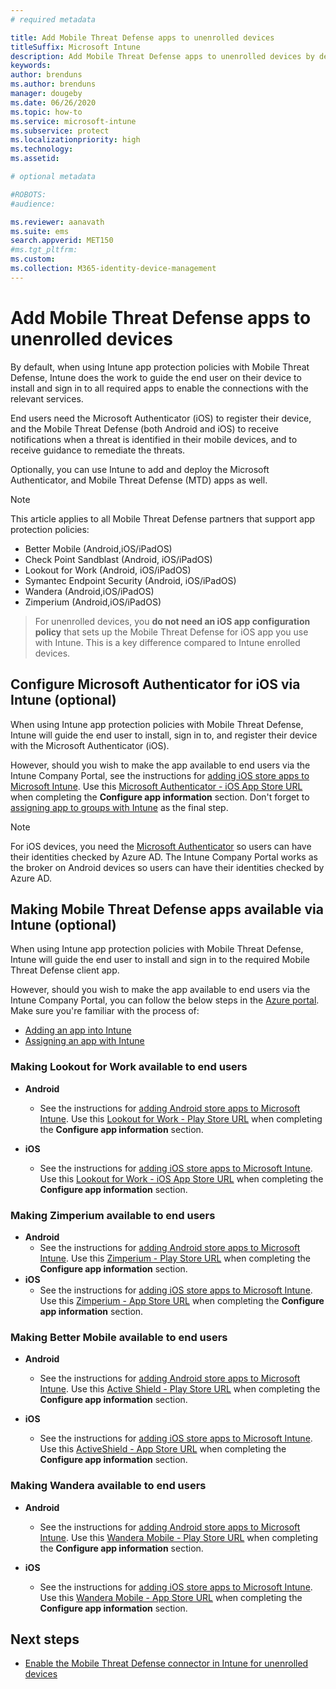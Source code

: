 ```yaml
---
# required metadata

title: Add Mobile Threat Defense apps to unenrolled devices
titleSuffix: Microsoft Intune
description: Add Mobile Threat Defense apps to unenrolled devices by device users.
keywords:
author: brenduns
ms.author: brenduns
manager: dougeby
ms.date: 06/26/2020
ms.topic: how-to
ms.service: microsoft-intune
ms.subservice: protect
ms.localizationpriority: high
ms.technology:
ms.assetid: 

# optional metadata

#ROBOTS:
#audience:

ms.reviewer: aanavath
ms.suite: ems
search.appverid: MET150
#ms.tgt_pltfrm:
ms.custom: 
ms.collection: M365-identity-device-management
---
```


# Add Mobile Threat Defense apps to unenrolled devices

By default, when using Intune app protection policies with Mobile Threat Defense, Intune does the work to guide the end user on their device to install and sign in to all required apps to enable the connections with the relevant services.

End users need the Microsoft Authenticator (iOS) to register their device, and the Mobile Threat Defense (both Android and iOS) to receive notifications when a threat is identified in their mobile devices, and to receive guidance to remediate the threats.

Optionally, you can use Intune to add and deploy the Microsoft Authenticator, and Mobile Threat Defense (MTD) apps as well.

> [!NOTE]
> This article applies to all Mobile Threat Defense partners that support app protection policies:
>
> - Better Mobile (Android,iOS/iPadOS)
> - Check Point Sandblast (Android, iOS/iPadOS)
> - Lookout for Work (Android, iOS/iPadOS)
> - Symantec Endpoint Security (Android, iOS/iPadOS)
> - Wandera (Android,iOS/iPadOS)
> - Zimperium (Android,iOS/iPadOS)

> For unenrolled devices, you **do not need an iOS app configuration policy** that sets up the Mobile Threat Defense for iOS app you use with Intune. This is a key difference compared to Intune enrolled devices.

## Configure Microsoft Authenticator for iOS via Intune (optional)

When using Intune app protection policies with Mobile Threat Defense, Intune will guide the end user to install, sign in to, and register their device with the Microsoft Authenticator (iOS).

However, should you wish to make the app available to end users via the Intune Company Portal, see the instructions for [adding iOS store apps to Microsoft Intune](../apps/store-apps-ios.md). Use this [Microsoft Authenticator - iOS App Store URL](https://itunes.apple.com/us/app/microsoft-authenticator/id983156458?mt=8) when completing the **Configure app information** section. Don't forget to [assigning app to groups with Intune](../apps/apps-deploy.md) as the final step.

> [!NOTE]
> For iOS devices, you need the [Microsoft Authenticator](https://docs.microsoft.com/azure/multi-factor-authentication/end-user/microsoft-authenticator-app-how-to) so users can have their identities checked by Azure AD. The Intune Company Portal works as the broker on Android devices so users can have their identities checked by Azure AD.

## Making Mobile Threat Defense apps available via Intune (optional)

When using Intune app protection policies with Mobile Threat Defense, Intune will guide the end user to install and sign in to the required Mobile Threat Defense client app.

However, should you wish to make the app available to end users via the Intune Company Portal, you can follow the below steps in the [Azure portal](https://portal.azure.com/). Make sure you're familiar with the process of:

- [Adding an app into Intune](../apps/apps-add.md)
- [Assigning an app with Intune](../apps/apps-deploy.md)

### Making Lookout for Work available to end users

- **Android**  
  - See the instructions for [adding Android store apps to Microsoft Intune](../apps/store-apps-android.md). Use this [Lookout for Work - Play Store URL](https://play.google.com/store/apps/details?id=com.lookout.enterprise) when completing the **Configure app information** section.

- **iOS**
  - See the instructions for [adding iOS store apps to Microsoft Intune](../apps/store-apps-ios.md). Use this [Lookout for Work - iOS App Store URL](https://itunes.apple.com/us/app/lookout-for-work/id997193468?mt=8) when completing the **Configure app information** section.

<!-- ### Making Symantec Endpoint Protection Mobile available to end users
- **Android**
  - See the instructions for [adding Android store apps to Microsoft Intune](../apps/store-apps-android.md). When completing the **Configure app information** section, use this [SEP Mobile app store URL](https://play.google.com/store/apps/details?id=com.skycure.skycure). For **Minimum operating system**, select **Android 4.0 (Ice Cream Sandwich)**.

- **iOS**
  - See the instructions for [adding iOS store apps to Microsoft Intune](../apps/store-apps-ios.md). Use this [SEP Mobile - App Store URL](https://itunes.apple.com/us/app/skycure/id695620821?mt=8) when completing the **Configure app information** section.

### Making Check Point SandBlast Mobile available to end users
- **Android**  
  - See the instructions for [adding Android store apps to Microsoft Intune](../apps/store-apps-android.md). Use this [Check Point SandBlast Mobile - Play Store URL](https://play.google.com/store/apps/details?id=com.lacoon.security.fox) when completing the **Configure app information** section. 

- **iOS**
  - See the instructions for [adding iOS store apps to Microsoft Intune](../apps/store-apps-ios.md). Use this [Check Point SandBlast Mobile - App Store URL](https://apps.apple.com/us/app/sandblast-mobile-protect/id1006390797) when completing the **Configure app information** section. -->

### Making Zimperium available to end users

- **Android**
  - See the instructions for [adding Android store apps to Microsoft Intune](../apps/store-apps-android.md). Use this [Zimperium - Play Store URL](https://play.google.com/store/apps/details?id=com.zimperium.zips&hl=en) when completing the **Configure app information** section.
- **iOS**
  - See the instructions for [adding iOS store apps to Microsoft Intune](../apps/store-apps-ios.md). Use this [Zimperium - App Store URL](https://itunes.apple.com/us/app/zimperium-zips/id1030924459?mt=8) when completing the **Configure app information** section.

<!-- ### Making Pradeo available to end users
- **Android**
  - See the instructions for [adding Android store apps to Microsoft Intune](../apps/store-apps-android.md). Use this [Pradeo - Play Store URL](https://play.google.com/store/apps/details?id=net.pradeo.service&hl=en_US) when completing the **Configure app information** section.

- **iOS**
  - See the instructions for [adding iOS store apps to Microsoft Intune](../apps/store-apps-ios.md). Use this [Pradeo - App Store URL](https://itunes.apple.com/us/app/pradeo-agent/id547979360?mt=8) when completing the **Configure app information** section. -->

### Making Better Mobile available to end users

- **Android**
  - See the instructions for [adding Android store apps to Microsoft Intune](../apps/store-apps-android.md). Use this [Active Shield - Play Store URL](https://play.google.com/store/apps/details?id=com.better.active.shield.enterprise) when completing the **Configure app information** section.

- **iOS**
  - See the instructions for [adding iOS store apps to Microsoft Intune](../apps/store-apps-ios.md). Use this [ActiveShield - App Store URL](https://itunes.apple.com/us/app/activeshield/id980234260?mt=8&uo=4) when completing the **Configure app information** section.

<!-- ### Making Sophos available to end users
- **Android**
  - See the instructions for [adding Android store apps to Microsoft Intune](../apps/store-apps-android.md). Use this [Sophos - Play Store URL](https://play.google.com/store/apps/details?id=com.sophos.smsec) when completing the **Configure app information** section.

- **iOS**
  - See the instructions for [adding iOS store apps to Microsoft Intune](../apps/store-apps-ios.md). Use this [ActiveShield - App Store URL](https://itunes.apple.com/us/app/sophos-mobile-security/id1086924662?mt=8) when completing the **Configure app information** section.  -->

### Making Wandera available to end users
- **Android**
  - See the instructions for [adding Android store apps to Microsoft Intune](../apps/store-apps-android.md). Use this [Wandera Mobile - Play Store URL](https://play.google.com/store/apps/details?id=com.wandera.android) when completing the **Configure app information** section.

- **iOS**
  - See the instructions for [adding iOS store apps to Microsoft Intune](../apps/store-apps-ios.md). Use this [Wandera Mobile - App Store URL](https://itunes.apple.com/app/wandera/id605469330) when completing the **Configure app information** section.

## Next steps

- [Enable the Mobile Threat Defense connector in Intune for unenrolled devices](mtd-enable-unenrolled-devices.md)
